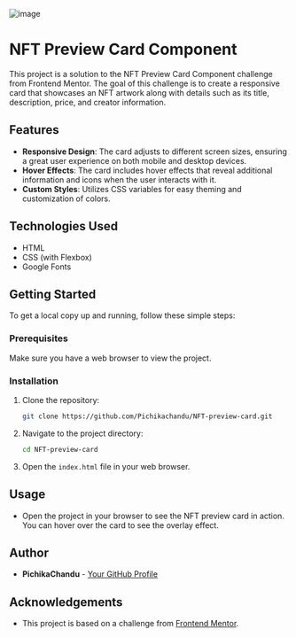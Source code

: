 ![image](https://github.com/user-attachments/assets/fa6015b6-a6b2-4c9c-ab3b-300cb5d71cc6)
# NFT Preview Card Component

This project is a solution to the NFT Preview Card Component challenge from Frontend Mentor. The goal of this challenge is to create a responsive card that showcases an NFT artwork along with details such as its title, description, price, and creator information.

## Features

- **Responsive Design**: The card adjusts to different screen sizes, ensuring a great user experience on both mobile and desktop devices.
- **Hover Effects**: The card includes hover effects that reveal additional information and icons when the user interacts with it.
- **Custom Styles**: Utilizes CSS variables for easy theming and customization of colors.

## Technologies Used

- HTML
- CSS (with Flexbox)
- Google Fonts

## Getting Started

To get a local copy up and running, follow these simple steps:

### Prerequisites

Make sure you have a web browser to view the project.

### Installation

1. Clone the repository:
   ```bash
   git clone https://github.com/Pichikachandu/NFT-preview-card.git
   ```
2. Navigate to the project directory:
   ```bash
   cd NFT-preview-card
   ```
3. Open the `index.html` file in your web browser.

## Usage

- Open the project in your browser to see the NFT preview card in action. You can hover over the card to see the overlay effect.

## Author

- **PichikaChandu** - [Your GitHub Profile](https://github.com/Pichikachandu)

## Acknowledgements

- This project is based on a challenge from [Frontend Mentor](https://www.frontendmentor.io/). 
